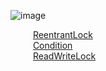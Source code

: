 

![image](https://gitee.com/wt1814/pic-host/raw/master/images/java/concurrent/concurrent-3.png)  

&emsp; &emsp; [ReentrantLock](/docs/java/concurrent/ReentrantLock.md)  
&emsp; &emsp; [Condition](/docs/java/concurrent/Condition.md)  
&emsp; &emsp; [ReadWriteLock](/docs/java/concurrent/ReadWriteLock.md)  

<!-- 
15种锁分类    
![image](https://gitee.com/wt1814/pic-host/raw/master/images/java/concurrent/concurrent-4.png)  
-->